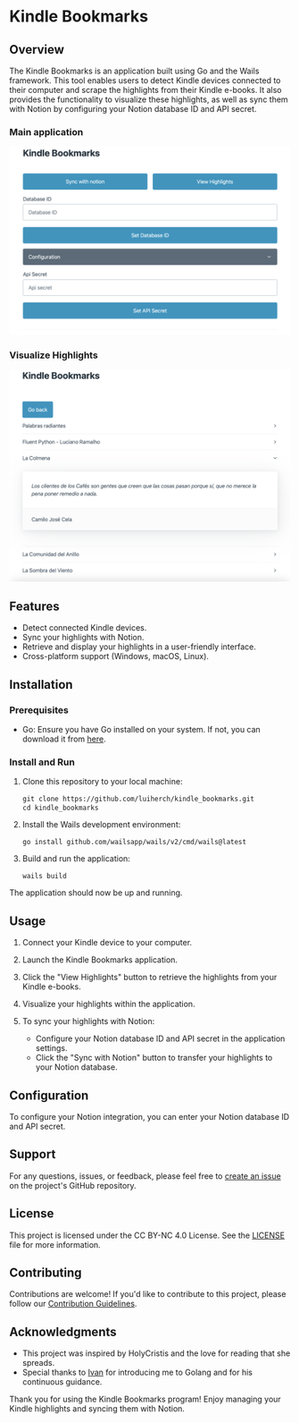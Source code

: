 # Kindle Bookmarks

## Overview

The Kindle Bookmarks is an application built using Go and the Wails framework. This tool enables users to detect Kindle devices connected to their computer and scrape the highlights from their Kindle e-books. It also provides the functionality to visualize these highlights, as well as sync them with Notion by configuring your Notion database ID and API secret.

### Main application
![Main application](img/main.png)

### Visualize Highlights
![Highlights](img/highlights.png)

## Features

- Detect connected Kindle devices.
- Sync your highlights with Notion.
- Retrieve and display your highlights in a user-friendly interface.
- Cross-platform support (Windows, macOS, Linux).

## Installation

### Prerequisites

- Go: Ensure you have Go installed on your system. If not, you can download it from [here](https://golang.org/dl/).

### Install and Run

1. Clone this repository to your local machine:

   ```shell
   git clone https://github.com/luiherch/kindle_bookmarks.git
   cd kindle_bookmarks
   ```

2. Install the Wails development environment:

   ```shell
   go install github.com/wailsapp/wails/v2/cmd/wails@latest
   ```

3. Build and run the application:

   ```shell
   wails build
   ```

The application should now be up and running.

## Usage

1. Connect your Kindle device to your computer.

2. Launch the Kindle Bookmarks application.

3. Click the "View Highlights" button to retrieve the highlights from your Kindle e-books.

4. Visualize your highlights within the application.

6. To sync your highlights with Notion:
   - Configure your Notion database ID and API secret in the application settings.
   - Click the "Sync with Notion" button to transfer your highlights to your Notion database.

## Configuration

To configure your Notion integration, you can enter your Notion database ID and API secret.

## Support

For any questions, issues, or feedback, please feel free to [create an issue](https://github.com/luiherch/kindle_bookmarks/issues) on the project's GitHub repository.

## License

This project is licensed under the CC BY-NC 4.0 License. See the [LICENSE](LICENSE) file for more information.

## Contributing

Contributions are welcome! If you'd like to contribute to this project, please follow our [Contribution Guidelines](CONTRIBUTING.md).

## Acknowledgments

- This project was inspired by HolyCristis and the love for reading that she spreads.
- Special thanks to [Ivan](https://github.com/ivanrg99) for introducing me to Golang and for his continuous guidance.

Thank you for using the Kindle Bookmarks program! Enjoy managing your Kindle highlights and syncing them with Notion.

